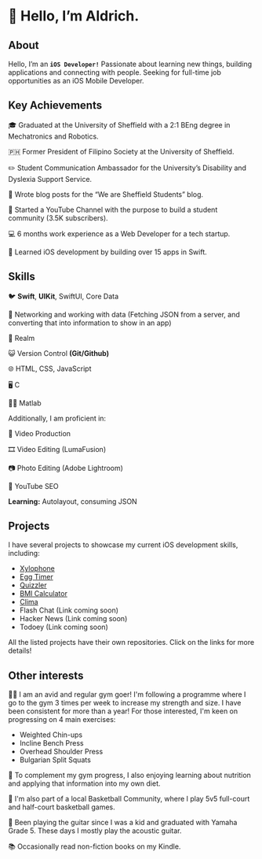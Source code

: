 # 👋 Hello, I’m Aldrich.

## About 

Hello, I’m an **`iOS Developer!`** Passionate about learning new things, building applications and connecting with people. Seeking for full-time job opportunities as an iOS Mobile Developer. 

## Key Achievements
🎓 Graduated at the University of Sheffield with a 2:1 BEng degree in Mechatronics and Robotics.

🇵🇭 Former President of Filipino Society at the University of Sheffield.

✏️ Student Communication Ambassador for the University’s Disability and Dyslexia Support Service.

📄 Wrote blog posts for the “We are Sheffield Students” blog.

🎥 Started a YouTube Channel with the purpose to build a student community (3.5K subscribers).

💻 6 months work experience as a Web Developer for a tech startup.

📱 Learned iOS development by building over 15 apps in Swift.


## Skills

🐦 **Swift**, **UIKit**, SwiftUI, Core Data

🛜 Networking and working with data (Fetching JSON from a server, and converting that into information to show in an app)

🏰 Realm

😺 Version Control **(Git/Github)**

🌐 HTML, CSS, JavaScript

🖥️ C

👷‍♂️ Matlab

Additionally, I am proficient in:

🎥 Video Production

🎞️ Video Editing (LumaFusion)

📷 Photo Editing (Adobe Lightroom)

🔎 YouTube SEO

**Learning:** Autolayout, consuming JSON

## Projects 

I have several projects to showcase my current iOS development skills, including:
* [Xylophone](https://github.com/cervania-aldrich/Xylophone)
* [Egg Timer](https://github.com/cervania-aldrich/Egg-Timer)
* [Quizzler](https://github.com/cervania-aldrich/Quizzler)
* [BMI Calculator](https://github.com/cervania-aldrich/BMI-Calculator)
* [Clima](https://github.com/cervania-aldrich/Clima)
* Flash Chat (Link coming soon)
* Hacker News (Link coming soon)
* Todoey (Link coming soon)

All the listed projects have their own repositories. Click on the links for more details!

## Other interests
🏋️‍♂ I am an avid and regular gym goer! I'm following a programme where I go to the gym 3 times per week to increase my strength and size. I have been consistent for more than a year! For those interested, I'm keen on progressing on 4 main exercises: 

* Weighted Chin-ups
* Incline Bench Press
* Overhead Shoulder Press
* Bulgarian Split Squats

🍓 To complement my gym progress, I also enjoying learning about nutrition and applying that information into my own diet. 

🏀 I'm also part of a local Basketball Community, where I play 5v5 full-court and half-court basketball games.

🎸 Been playing the guitar since I was a kid and graduated with Yamaha Grade 5. These days I mostly play the acoustic guitar.

📚 Occasionally read non-fiction books on my Kindle.

